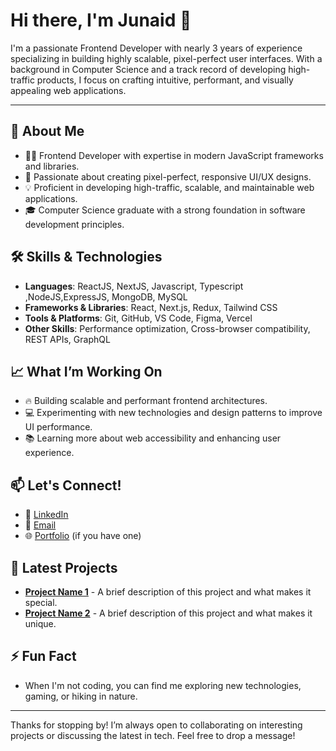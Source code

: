 # Hi there, I'm Junaid 👋

I'm a passionate Frontend Developer with nearly 3 years of experience specializing in building highly scalable, pixel-perfect user interfaces. With a background in Computer Science and a track record of developing high-traffic products, I focus on crafting intuitive, performant, and visually appealing web applications.

---

## 🚀 About Me

- 🧑‍💻 Frontend Developer with expertise in modern JavaScript frameworks and libraries.
- 🎨 Passionate about creating pixel-perfect, responsive UI/UX designs.
- 💡 Proficient in developing high-traffic, scalable, and maintainable web applications.
- 🎓 Computer Science graduate with a strong foundation in software development principles.

## 🛠 Skills & Technologies

- **Languages**: ReactJS, NextJS, Javascript, Typescript ,NodeJS,ExpressJS, MongoDB, MySQL
- **Frameworks & Libraries**: React, Next.js, Redux, Tailwind CSS
- **Tools & Platforms**: Git, GitHub, VS Code, Figma, Vercel
- **Other Skills**: Performance optimization, Cross-browser compatibility, REST APIs, GraphQL

## 📈 What I’m Working On

- 🔥 Building scalable and performant frontend architectures.
- 💻 Experimenting with new technologies and design patterns to improve UI performance.
- 📚 Learning more about web accessibility and enhancing user experience.

## 📫 Let's Connect!

- 💼 [LinkedIn](https://www.linkedin.com/in/juned-ahmad-profile/)
- 📧 [Email](mailto:junaid.562000@gmail.com)
- 🌐 [Portfolio](https://your-portfolio.com) (if you have one)

## 📝 Latest Projects

- **[Project Name 1](https://github.com/your-repo)** - A brief description of this project and what makes it special.
- **[Project Name 2](https://github.com/your-repo)** - A brief description of this project and what makes it unique.

## ⚡ Fun Fact

- When I'm not coding, you can find me exploring new technologies, gaming, or hiking in nature.

---

Thanks for stopping by! I’m always open to collaborating on interesting projects or discussing the latest in tech. Feel free to drop a message!
